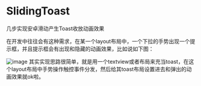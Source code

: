 # SlidingToast
几步实现安卓滑动产生Toast收放动画效果

在开发中往往会有这种需求，在某一个layout布局中，一个下拉的手势出现一个提示框，并且提示框会有出现和隐藏的动画效果，比如说如下图：

![image](SlidingToast/GIF.gif)
其实实现思路很简单，就是用一个textview或者布局来充当toast，在这个layout布局中手势操作触控事件分发，然后给其toast布局设置进去和弹出的动画效果就ok啦。
